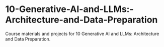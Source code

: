 # 10-Generative-AI-and-LLMs:-Architecture-and-Data-Preparation

Course materials and projects for 10 Generative AI and LLMs: Architecture and Data Preparation.
